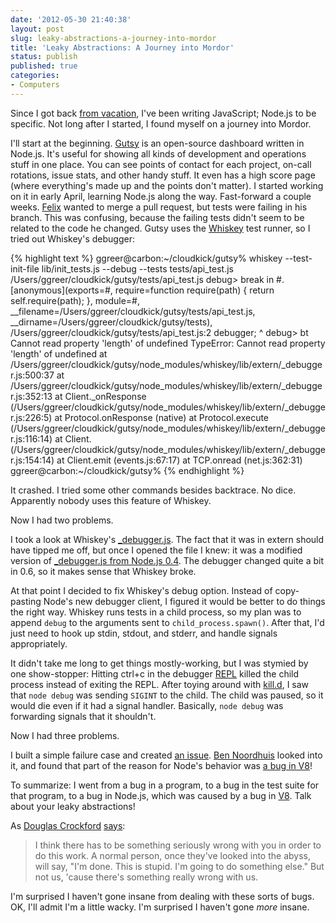 ```yaml
---
date: '2012-05-30 21:40:38'
layout: post
slug: leaky-abstractions-a-journey-into-mordor
title: 'Leaky Abstractions: A Journey into Mordor'
status: publish
published: true
categories:
- Computers
---
```


Since I got back [from vacation](/2012/03/19/japan-trip/), I've been writing JavaScript; Node.js to be specific. Not long after I started, I found myself on a journey into Mordor.

I'll start at the beginning. [Gutsy](https://github.com/racker/gutsy) is an open-source dashboard written in Node.js. It's useful for showing all kinds of development and operations stuff in one place. You can see points of contact for each project, on-call rotations, issue stats, and other handy stuff. It even has a high score page (where everything's made up and the points don't matter). I started working on it in early April, learning Node.js along the way. Fast-forward a couple weeks. [Felix](http://www.felixsargent.com/) wanted to merge a pull request, but tests were failing in his branch. This was confusing, because the failing tests didn't seem to be related to the code he changed. Gutsy uses the [Whiskey](https://github.com/cloudkick/whiskey) test runner, so I tried out Whiskey's debugger: 

{% highlight text %}
ggreer@carbon:~/cloudkick/gutsy% whiskey --test-init-file lib/init_tests.js --debug --tests tests/api_test.js
/Users/ggreer/cloudkick/gutsy/tests/api_test.js
debug> break in #<Object>.[anonymous](exports=#<Object>, require=function require(path) {
    return self.require(path);
  }, module=#<Module>, __filename=/Users/ggreer/cloudkick/gutsy/tests/api_test.js, __dirname=/Users/ggreer/cloudkick/gutsy/tests), /Users/ggreer/cloudkick/gutsy/tests/api_test.js:2
debugger;
^
debug> bt
Cannot read property 'length' of undefined
TypeError: Cannot read property 'length' of undefined
    at /Users/ggreer/cloudkick/gutsy/node_modules/whiskey/lib/extern/_debugger.js:500:37
    at /Users/ggreer/cloudkick/gutsy/node_modules/whiskey/lib/extern/_debugger.js:352:13
    at Client._onResponse (/Users/ggreer/cloudkick/gutsy/node_modules/whiskey/lib/extern/_debugger.js:226:5)
    at Protocol.onResponse (native)
    at Protocol.execute (/Users/ggreer/cloudkick/gutsy/node_modules/whiskey/lib/extern/_debugger.js:116:14)
    at Client.<anonymous> (/Users/ggreer/cloudkick/gutsy/node_modules/whiskey/lib/extern/_debugger.js:154:14)
    at Client.emit (events.js:67:17)
    at TCP.onread (net.js:362:31)
ggreer@carbon:~/cloudkick/gutsy%
{% endhighlight %}

It crashed. I tried some other commands besides backtrace. No dice. Apparently nobody uses this feature of Whiskey.

Now I had two problems.

I took a look at Whiskey's [\_debugger.js](https://github.com/cloudkick/whiskey/blob/master/lib/extern/_debugger.js). The fact that it was in extern should have tipped me off, but once I opened the file I knew: it was a modified version of [\_debugger.js from Node.js 0.4](https://github.com/joyent/node/blob/82cfdb88facd946926a40822b6939737e0ebddc4/lib/_debugger.js). The debugger changed quite a bit in 0.6, so it makes sense that Whiskey broke.

At that point I decided to fix Whiskey's debug option. Instead of copy-pasting Node's new debugger client, I figured it would be better to do things the right way. Whiskey runs tests in a child process, so my plan was to append `debug` to the arguments sent to `child_process.spawn()`. After that, I'd just need to hook up stdin, stdout, and stderr, and handle signals appropriately.

It didn't take me long to get things mostly-working, but I was stymied by one show-stopper: Hitting ctrl+c in the debugger [REPL](http://en.wikipedia.org/wiki/Read%E2%80%93eval%E2%80%93print_loop) killed the child process instead of exiting the REPL. After toying around with [kill.d](http://www.brendangregg.com/DTrace/kill.d), I saw that `node debug` was sending `SIGINT` to the child. The child was paused, so it would die even if it had a signal handler. Basically, `node debug` was forwarding signals that it shouldn't.

Now I had three problems.

I built a simple failure case and created [an issue](https://github.com/joyent/node/issues/3167). [Ben Noordhuis](https://github.com/bnoordhuis) looked into it, and found that part of the reason for Node's behavior was [a bug in V8](http://code.google.com/p/v8/issues/detail?id=2098)!

To summarize: I went from a bug in a program, to a bug in the test suite for that program, to a bug in Node.js, which was caused by a bug in [V8](http://code.google.com/p/v8/). Talk about your leaky abstractions!

As [Douglas Crockford](http://www.crockford.com/) [says](http://www.youtube.com/watch?v=taaEzHI9xyY#t=26m50s):

>I think there has to be something seriously wrong with you in order to do this work. A normal person, once they've looked into the abyss, will say, \"I'm done. This is stupid. I'm going to do something else.\" But not us, 'cause there's something really wrong with us.

I'm surprised I haven't gone insane from dealing with these sorts of bugs. OK, I'll admit I'm a little wacky. I'm surprised I haven't gone *more* insane.
